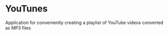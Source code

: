 # YouTunes
Application for conveniently creating a playlist of YouTube videos converted as MP3 files 
